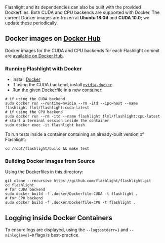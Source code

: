 Flashlight and its dependencies can also be built with the provided Dockerfiles. Both CUDA and CPU backends are supported with Docker. The current Docker images are frozen at **Ubuntu 18.04** and **CUDA 10.0**; we update these periodically.

## Docker images on [Docker Hub](https://hub.docker.com/r/flml/flashlight/tags)

Docker images for the CUDA and CPU backends for each Flashlight commit are [available on Docker Hub](https://hub.docker.com/r/flml/flashlight/tags).

### Running Flashlight with Docker

- Install [Docker](https://docs.docker.com/engine/installation)
- If using the CUDA backend, install [`nvidia-docker`](https://github.com/NVIDIA/nvidia-docker)
- Run the given Dockerfile in a new container:
```shell
# if using the CUDA backend
sudo docker run --runtime=nvidia --rm -itd --ipc=host --name flashlight flml/flashlight:cuda-latest
# if using the CPU backend
sudo docker run --rm -itd --name flashlight flml/flashlight:cpu-latest
# start a terminal session inside the container
sudo docker exec -it flashlight bash
```

To run tests inside a container containing an already-built version of Flashlight:
```shell
cd /root/flashlight/build && make test
```

### Building Docker Images from Source

Using the Dockerfiles in this directory:
```shell
git clone --recursive https://github.com/flashlight/flashlight.git
cd flashlight
# for CUDA backend
sudo docker build -f .docker/Dockerfile-CUDA -t flashlight .
# for CPU backend
sudo docker build -f .docker/Dockerfile-CPU -t flashlight .
```

## Logging inside Docker Containers
To ensure logs are displayed, using the `--logtostderr=1` and `--minloglevel=0` flags is best-practice.
